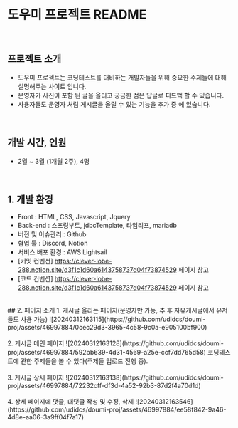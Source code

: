# 도우미 프로젝트 README

<br>

## 프로젝트 소개

- 도우미 프로젝트는 코딩테스트를 대비하는 개발자들을 위해 중요한 주제들에 대해 설명해주는 사이트 입니다.
- 운영자가 사진이 포함 된 글을 올리고 궁금한 점은 답글로 피드백 할 수 있습니다.
- 사용자들도 운영자 처럼 게시글을 올릴 수 있는 기능을 추가 중 에 있습니다.

<br>

## 개발 시간, 인원
- 2월 ~ 3월 (1개월 2주), 4명

<br>

## 1. 개발 환경

- Front : HTML, CSS, Javascript, Jquery
- Back-end : 스프링부트, jdbcTemplate, 타임리프, mariadb
- 버전 및 이슈관리 : Github
- 협업 툴 : Discord, Notion
- 서비스 배포 환경 : AWS Lightsail
- [커밋 컨벤션] https://clever-lobe-288.notion.site/d3f1c1d60a6143758737d04f73874529 페이지 참고
- [코드 컨벤션] https://clever-lobe-288.notion.site/d3f1c1d60a6143758737d04f73874529 페이지 참고
<br>
## 2. 페이지 소개
1. 게시글 올리는 페이지(운영자만 가능, 추 후 자유게시글에서 유저들도 사용 가능)
![20240312163115](https://github.com/udidcs/doumi-proj/assets/46997884/0cec29d3-3965-4c58-9c0a-e905100bf900)
<br>
<br>
2. 게시글 메인 페이지
![20240312163128](https://github.com/udidcs/doumi-proj/assets/46997884/592bb639-4d31-4569-a25e-ccf7dd765d58)
코딩테스트에 관한 주제들을 볼 수 있다(주제들 업로드 진행 중).
<br>
<br>
3. 게시글 상세 페이지
![20240312163138](https://github.com/udidcs/doumi-proj/assets/46997884/72232cff-df3d-4a52-92b3-87d2f4a70d1d)
<br>
<br>
4. 상세 페이지에 댓글, 대댓글 작성 및 수정, 삭제
![20240312163546](https://github.com/udidcs/doumi-proj/assets/46997884/ee58f842-9a46-4d8e-aa06-3a9ff04f7a17)
